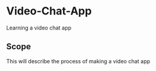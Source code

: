 # Video-Chat-App
Learning a video chat app

## Scope
This will describe the process of making a video chat app